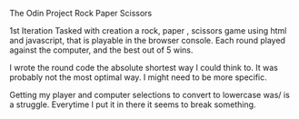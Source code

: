 The Odin Project Rock Paper Scissors

1st Iteration
Tasked with creation a rock, paper , scissors game using html and javascript, that is playable in the browser console.
Each round played against the computer, and the best out of 5 wins.

I wrote the round code the absolute shortest way I could think to. It was probably not the most optimal way. I might need to be more specific.

Getting my player and computer selections to convert to lowercase was/ is a struggle. Everytime I put it in there it seems to break something.
